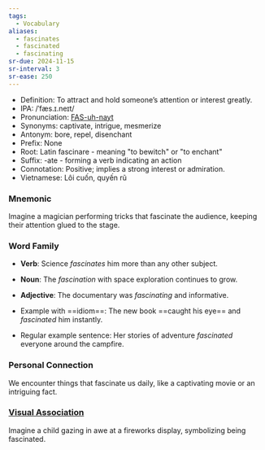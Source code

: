 ```yaml
---
tags:
  - Vocabulary
aliases:
  - fascinates
  - fascinated
  - fascinating
sr-due: 2024-11-15
sr-interval: 3
sr-ease: 250
---
```


- Definition: To attract and hold someone’s attention or interest greatly.
- IPA: /ˈfæs.ɪ.neɪt/
- Pronunciation: [FAS-uh-nayt](https://www.google.com/search?q=how+to+pronounce+fascinate)
- Synonyms: captivate, intrigue, mesmerize
- Antonym: bore, repel, disenchant
- Prefix: None
- Root: Latin fascinare - meaning "to bewitch" or "to enchant"
- Suffix: -ate - forming a verb indicating an action
- Connotation: Positive; implies a strong interest or admiration.
- Vietnamese: Lôi cuốn, quyến rũ

### Mnemonic

Imagine a magician performing tricks that fascinate the audience, keeping their attention glued to the stage.

### Word Family

- **Verb**: Science *fascinates* him more than any other subject.
- **Noun**: The *fascination* with space exploration continues to grow.
- **Adjective**: The documentary was *fascinating* and informative.

- Example with ==idiom==: The new book ==caught his eye== and *fascinated* him instantly.
- Regular example sentence: Her stories of adventure *fascinated* everyone around the campfire.

### Personal Connection

We encounter things that fascinate us daily, like a captivating movie or an intriguing fact.

### [Visual Association](https://www.google.com/search?tbm=isch&q=fascinate)

Imagine a child gazing in awe at a fireworks display, symbolizing being fascinated.
